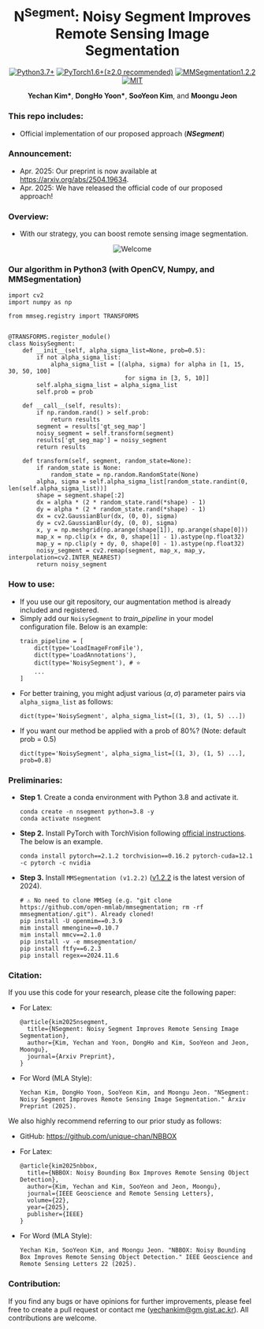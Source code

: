 <h1 align="center">
  N<sup>Segment</sup>: Noisy Segment Improves Remote Sensing Image Segmentation
</h1>

<p align="center">
  <a href="#"><img alt="Python3.7+" src="https://img.shields.io/badge/Python-3.7+-blue?logo=python&logoColor=white"></a>
  <a href="#"><img alt="PyTorch1.6+(≥2.0 recommended)" src="https://img.shields.io/badge/PyTorch-1.6+ (≥2.0 recommended)-orange?logo=pytorch&logoColor=white"></a>
  <a href="#"><img alt="MMSegmentation1.2.2" src="https://img.shields.io/badge/MMSegmentation-1.2.2-red?logo=mmlab&logoColor=white"></a>
  <a href="#"><img alt="MIT" src="https://img.shields.io/badge/License-MIT-green?logo=MIT"></a>
</p>

<p align="center">
  <b>Yechan Kim*</b>, 
  <b>DongHo Yoon*</b>,
  <b>SooYeon Kim</b>, and 
  <b>Moongu Jeon</b>
</p>

### This repo includes:
- Official implementation of our proposed approach (**_NSegment_**)

### Announcement:
- Apr. 2025: Our preprint is now available at https://arxiv.org/abs/2504.19634.
- Apr. 2025: We have released the official code of our proposed approach!

### Overview:
- With our strategy, you can boost remote sensing image segmentation.
<p align="center">
    <img alt="Welcome" src="overview.png" />
</p>

### Our algorithm in Python3 (with OpenCV, Numpy, and MMSegmentation)
~~~python3
import cv2
import numpy as np

from mmseg.registry import TRANSFORMS


@TRANSFORMS.register_module()
class NoisySegment:
    def __init__(self, alpha_sigma_list=None, prob=0.5):
        if not alpha_sigma_list:
            alpha_sigma_list = [(alpha, sigma) for alpha in [1, 15, 30, 50, 100] 
                                 for sigma in [3, 5, 10]]
        self.alpha_sigma_list = alpha_sigma_list
        self.prob = prob

    def __call__(self, results):
        if np.random.rand() > self.prob:
            return results
        segment = results['gt_seg_map']
        noisy_segment = self.transform(segment)
        results['gt_seg_map'] = noisy_segment
        return results

    def transform(self, segment, random_state=None):
        if random_state is None:
            random_state = np.random.RandomState(None)
        alpha, sigma = self.alpha_sigma_list[random_state.randint(0, len(self.alpha_sigma_list))]
        shape = segment.shape[:2]
        dx = alpha * (2 * random_state.rand(*shape) - 1)
        dy = alpha * (2 * random_state.rand(*shape) - 1)
        dx = cv2.GaussianBlur(dx, (0, 0), sigma)
        dy = cv2.GaussianBlur(dy, (0, 0), sigma)
        x, y = np.meshgrid(np.arange(shape[1]), np.arange(shape[0]))
        map_x = np.clip(x + dx, 0, shape[1] - 1).astype(np.float32)
        map_y = np.clip(y + dy, 0, shape[0] - 1).astype(np.float32)
        noisy_segment = cv2.remap(segment, map_x, map_y, interpolation=cv2.INTER_NEAREST)
        return noisy_segment
~~~

### How to use:
* If you use our git repository, our augmentation method is already included and registered.
* Simply add our `NoisySegment` to *train_pipeline* in your model configuration file. Below is an example:
  ~~~python3
  train_pipeline = [
      dict(type='LoadImageFromFile'),
      dict(type='LoadAnnotations'),
      dict(type='NoisySegment'), # ⭐
      ...
  ]
  ~~~
* For better training, you might adjust various $(\alpha, \sigma)$ parameter pairs via `alpha_sigma_list` as follows:
  ~~~python3
  dict(type='NoisySegment', alpha_sigma_list=[(1, 3), (1, 5) ...])
  ~~~
* If you want our method be applied with a prob of 80%? (Note: default prob = 0.5)
  ~~~python3
  dict(type='NoisySegment', alpha_sigma_list=[(1, 3), (1, 5) ...], prob=0.8)
  ~~~

### Preliminaries:
* **Step 1**. Create a conda environment with Python 3.8 and activate it.
    ~~~shell
    conda create -n nsegment python=3.8 -y
    conda activate nsegment
    ~~~

* **Step 2.** Install PyTorch with TorchVision following [official instructions](https://pytorch.org/get-started/locally/). The below is an example. 
    ~~~shell
    conda install pytorch==2.1.2 torchvision==0.16.2 pytorch-cuda=12.1 -c pytorch -c nvidia
    ~~~

* **Step 3.** Install `MMSegmentation (v1.2.2)` ([v1.2.2](https://mmsegmentation.readthedocs.io/en/latest/overview.html) is the latest version of 2024).
    ~~~shell
    # ⚠️ No need to clone MMSeg (e.g. "git clone https://github.com/open-mmlab/mmsegmentation; rm -rf mmsegmentation/.git"). Already cloned! 
    pip install -U openmim==0.3.9
    mim install mmengine==0.10.7
    mim install mmcv==2.1.0
    pip install -v -e mmsegmentation/
    pip install ftfy==6.2.3
    pip install regex==2024.11.6
    ~~~

### Citation:
If you use this code for your research, please cite the following paper:
- For Latex:
  ~~~ME
  @article{kim2025nsegment,
    title={NSegment: Noisy Segment Improves Remote Sensing Image Segmentation},
    author={Kim, Yechan and Yoon, DongHo and Kim, SooYeon and Jeon, Moongu},
    journal={Arxiv Preprint},
  }
  ~~~

- For Word (MLA Style):
  ~~~ME
  Yechan Kim, DongHo Yoon, SooYeon Kim, and Moongu Jeon. "NSegment: Noisy Segment Improves Remote Sensing Image Segmentation." Arxiv Preprint (2025).
  ~~~

We also highly recommend referring to our prior study as follows:
- GitHub: https://github.com/unique-chan/NBBOX
- For Latex:
  ~~~ME
  @article{kim2025nbbox,
    title={NBBOX: Noisy Bounding Box Improves Remote Sensing Object Detection},
    author={Kim, Yechan and Kim, SooYeon and Jeon, Moongu},
    journal={IEEE Geoscience and Remote Sensing Letters},
    volume={22},
    year={2025},
    publisher={IEEE}
  }
  ~~~

- For Word (MLA Style):
  ~~~ME
  Yechan Kim, SooYeon Kim, and Moongu Jeon. "NBBOX: Noisy Bounding Box Improves Remote Sensing Object Detection." IEEE Geoscience and Remote Sensing Letters 22 (2025).
  ~~~

### Contribution:
If you find any bugs or have opinions for further improvements, please feel free to create a pull request or contact me (yechankim@gm.gist.ac.kr). All contributions are welcome.

